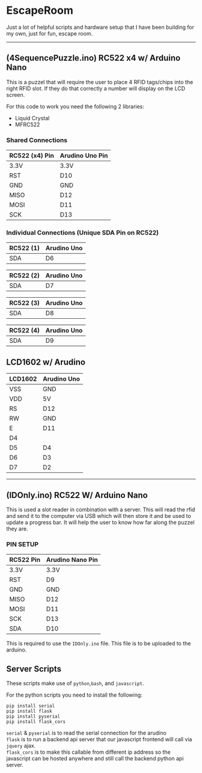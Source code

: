# EscapeRoom
Just a lot of helpful scripts and hardware setup that I have been building for my own, just for fun, escape room.

------------------------------------------------------------

## (4SequencePuzzle.ino) RC522 x4 w/ Arduino Nano
This is a puzzel that will require the user to place 4 RFID tags/chips into the right RFID slot. If they do that correctly a number will display on the LCD screen.

For this code to work you need the following 2 libraries:
* Liquid Crystal
* MFRC522

### Shared Connections
|RC522 (x4) Pin|Arudino Uno Pin|
|----|----|
|3.3V|3.3V|
|RST|D10|
|GND|GND|
|MISO|D12|
|MOSI|D11|
|SCK|D13|

### Individual Connections (Unique SDA Pin on RC522)

|RC522 (1) | Arudino Uno |
| -----| -----|
|SDA|D6|

|RC522 (2) | Arudino Uno |
| -----| -----|
|SDA|D7|

|RC522 (3) | Arudino Uno |
| -----| -----|
|SDA|D8|

|RC522 (4) | Arudino Uno |
| -----| -----|
|SDA|D9|


## LCD1602 w/ Arudino
|LCD1602| Arudino Uno|
|----|-----|
|VSS|GND|
|VDD|5V|
|RS|D12|
|RW|GND|
|E|D11|
|D4||D5|
|D5|D4|
|D6|D3|
|D7|D2|

-------------------------------------------------------------

## (IDOnly.ino) RC522 W/ Arduino Nano
This is used a slot reader in combination with a server. This will read the rfid and send it to the computer via USB which will then store it and be used to update a progress bar. It will help the user to know how far along the puzzel they are.

### PIN SETUP

|RC522 Pin|Arudino Nano Pin|
|----|----|
|3.3V|3.3V|
|RST|D9|
|GND|GND|
|MISO|D12|
|MOSI|D11|
|SCK|D13|
|SDA|D10|

This is required to use the `IDOnly.ino` file. This file is to be uploaded to the arduino.

## Server Scripts
These scripts make use of `python`,`bash`, and `javascript`.

For the python scripts you need to install the following:
```
pip install serial
pip install flask
pip install pyserial
pip install flask_cors
```
`serial` & `pyserial` is to read the serial connection for the arudino<br/>
`flask` is to run a backend api server that our javascript frontend will call via `jquery` ajax.<br/>
`flask_cors` is to make this callable from different ip address so the javascript can be hosted anywhere and still call the backend python api server.<br/>
